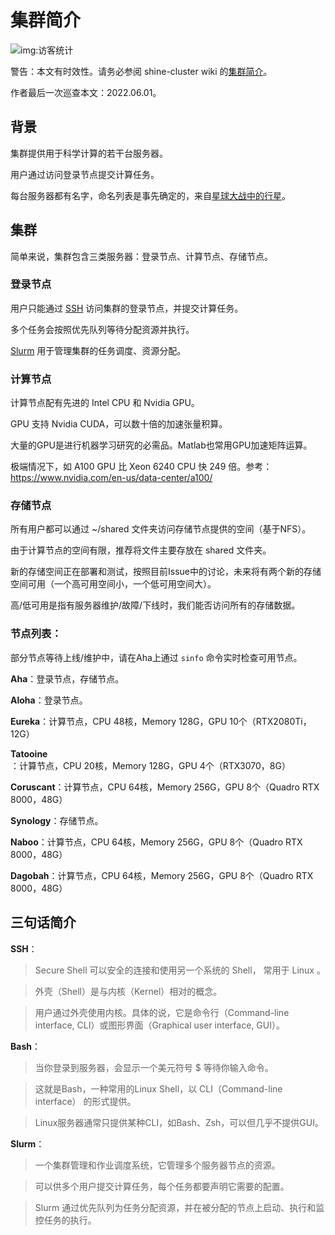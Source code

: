 # 集群简介

![img:访客统计](https://visitor-badge.glitch.me/badge?page_id=lu.readthedocs.io.ServerNote.服务器集群简介)

警告：本文有时效性。请务必参阅 shine-cluster wiki 的[集群简介]。

作者最后一次巡查本文：2022.06.01。

[集群简介]: https://github.com/gqqnbig/shine-cluster/wiki/集群简介

## 背景

集群提供用于科学计算的若干台服务器。

用户通过访问登录节点提交计算任务。

每台服务器都有名字，命名列表是事先确定的，来自[星球大战中的行星]。

[星球大战中的行星]: https://en.wikipedia.org/wiki/List_of_Star_Wars_planets_and_moons

## 集群

简单来说，集群包含三类服务器：登录节点、计算节点、存储节点。

### 登录节点

用户只能通过 [SSH] 访问集群的登录节点，并提交计算任务。

多个任务会按照优先队列等待分配资源并执行。

 [Slurm] 用于管理集群的任务调度、资源分配。

[SSH]: https://en.wikipedia.org/wiki/Secure_Shell
[Slurm]: https://slurm.schedmd.com/documentation.html

### 计算节点

计算节点配有先进的 Intel CPU 和 Nvidia GPU。

GPU 支持 Nvidia CUDA，可以数十倍的加速张量积算。

大量的GPU是进行机器学习研究的必需品。Matlab也常用GPU加速矩阵运算。

极端情况下，如 A100 GPU 比 Xeon 6240 CPU 快 249 倍。参考： https://www.nvidia.com/en-us/data-center/a100/

### 存储节点

所有用户都可以通过 ~/shared 文件夹访问存储节点提供的空间（基于NFS）。

由于计算节点的空间有限，推荐将文件主要存放在 shared 文件夹。

新的存储空间正在部署和测试，按照目前Issue中的讨论，未来将有两个新的存储空间可用（一个高可用空间小，一个低可用空间大）。

高/低可用是指有服务器维护/故障/下线时，我们能否访问所有的存储数据。

### 节点列表：

部分节点等待上线/维护中，请在Aha上通过 `sinfo` 命令实时检查可用节点。

**Aha**：登录节点，存储节点。

**Aloha**：登录节点。

**Eureka**：计算节点，CPU 48核，Memory 128G，GPU 10个（RTX2080Ti，12G）

**Tatooine**：计算节点，CPU 20核，Memory 128G，GPU 4个（RTX3070，8G）

**Coruscant**：计算节点，CPU 64核，Memory 256G，GPU 8个（Quadro RTX 8000，48G）

**Synology**：存储节点。

**Naboo**：计算节点，CPU 64核，Memory 256G，GPU 8个（Quadro RTX 8000，48G）

**Dagobah**：计算节点，CPU 64核，Memory 256G，GPU 8个（Quadro RTX 8000，48G）

## 三句话简介

**SSH**：

> Secure Shell 可以安全的连接和使用另一个系统的 Shell， 常用于 Linux 。 

> 外壳（Shell）是与内核（Kernel）相对的概念。

> 用户通过外壳使用内核。具体的说，它是命令行（Command-line interface, CLI）或图形界面（Graphical user interface, GUI）。

**Bash**：

> 当你登录到服务器，会显示一个美元符号 $ 等待你输入命令。

> 这就是Bash，一种常用的Linux Shell，以 CLI（Command-line interface） 的形式提供。

> Linux服务器通常只提供某种CLI，如Bash、Zsh，可以但几乎不提供GUI。

**Slurm**：

> 一个集群管理和作业调度系统，它管理多个服务器节点的资源。

> 可以供多个用户提交计算任务，每个任务都要声明它需要的配置。

> Slurm 通过优先队列为任务分配资源，并在被分配的节点上启动、执行和监控任务的执行。

